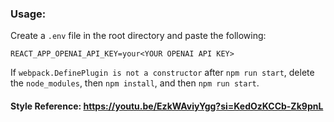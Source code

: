 ### Usage:
Create a `.env` file in the root directory and paste the following:

`REACT_APP_OPENAI_API_KEY=your<YOUR OPENAI API KEY>`

If `webpack.DefinePlugin is not a constructor` after `npm run start`, delete the `node_modules`, then `npm install`, and then `npm run start`. 

#### Style Reference: https://youtu.be/EzkWAviyYgg?si=KedOzKCCb-Zk9pnL
